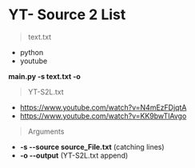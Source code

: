 # YT- Source 2 List

>text.txt
- python
- youtube

**main.py -s text.txt -o**

>YT-S2L.txt
- https://www.youtube.com/watch?v=N4mEzFDjqtA
- https://www.youtube.com/watch?v=KK9bwTlAvgo

>Arguments
- **-s --source source_File.txt** (catching lines)
- **-o --output** (YT-S2L.txt append)
